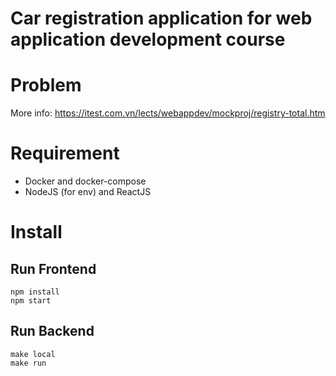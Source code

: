 # Car registration application for web application development course
# Problem
More info: https://itest.com.vn/lects/webappdev/mockproj/registry-total.htm

# Requirement
- Docker and docker-compose
- NodeJS (for env) and ReactJS

# Install
## Run Frontend
```shell
npm install
npm start
```
## Run Backend

```shell
make local
make run
```
